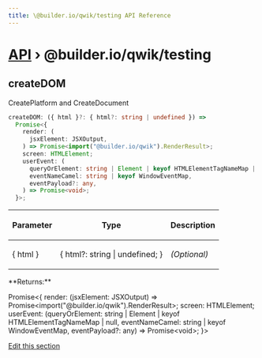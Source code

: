 ```yaml
---
title: \@builder.io/qwik/testing API Reference
---
```


# [API](/api) &rsaquo; @builder.io/qwik/testing

## createDOM

CreatePlatform and CreateDocument

```typescript
createDOM: ({ html }?: { html?: string | undefined }) =>
  Promise<{
    render: (
      jsxElement: JSXOutput,
    ) => Promise<import("@builder.io/qwik").RenderResult>;
    screen: HTMLElement;
    userEvent: (
      queryOrElement: string | Element | keyof HTMLElementTagNameMap | null,
      eventNameCamel: string | keyof WindowEventMap,
      eventPayload?: any,
    ) => Promise<void>;
  }>;
```

<table><thead><tr><th>

Parameter

</th><th>

Type

</th><th>

Description

</th></tr></thead>
<tbody><tr><td>

{ html }

</td><td>

{ html?: string \| undefined; }

</td><td>

_(Optional)_

</td></tr>
</tbody></table>
**Returns:**

Promise&lt;{ render: (jsxElement: JSXOutput) =&gt; Promise&lt;import("@builder.io/qwik").RenderResult&gt;; screen: HTMLElement; userEvent: (queryOrElement: string \| Element \| keyof HTMLElementTagNameMap \| null, eventNameCamel: string \| keyof WindowEventMap, eventPayload?: any) =&gt; Promise&lt;void&gt;; }&gt;

[Edit this section](https://github.com/BuilderIO/qwik/tree/main/packages/qwik/src/testing/library.ts)
